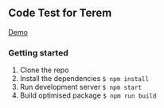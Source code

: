 ## Code Test for Terem

[Demo](http://chitchu.github.io/sample-terem/)

### Getting started

1. Clone the repo
1. Install the dependencies `$ npm install`
1. Run development server `$ npm start`
1. Build optimised package `$ npm run build`
